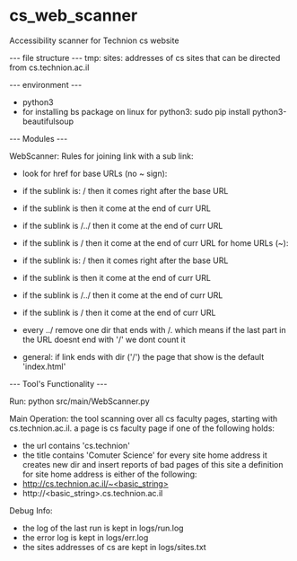 # cs_web_scanner
Accessibility scanner for Technion cs website


--- file structure ---
tmp:
    sites: addresses of cs sites that can be directed from cs.technion.ac.il


--- environment ---
- python3
- for installing bs package on linux for python3:
    sudo pip install python3-beautifulsoup

--- Modules ---

WebScanner:
Rules for joining link with a sub link:
 * look for href
 for base URLs (no ~ sign):
 * if the sublink is: /<something> then it comes right after the base URL 
 * if the sublink is   <something> then it come at the end of curr URL
 * if the sublink is   /../<something> then it come at the end of curr URL
 * if the sublink is   /<something> then it come at the end of curr URL
 for home URLs (~):
 * if the sublink is: /<something> then it comes right after the base URL 
 * if the sublink is   <something> then it come at the end of curr URL
 * if the sublink is   /../<something> then it come at the end of curr URL
 * if the sublink is   /<something> then it come at the end of curr URL

* every ../ remove one dir that ends with /. which means if the last part in the URL doesnt end with '/' we dont count it
* general: if link ends with dir ('/') the page that show is the default 'index.html'


--- Tool's Functionality ---

Run:
python src/main/WebScanner.py

Main Operation:
the tool scanning over all cs faculty pages, starting with cs.technion.ac.il.
a page is cs faculty page if one of the following holds:
 * the url contains 'cs.technion' 
 * the title contains 'Comuter Science'
for every site home address it creates new dir and insert reports of bad pages of this site
a definition for site home address is either of the following:
 * http://cs.technion.ac.il/~<basic_string>
 * http://<basic_string>.cs.technion.ac.il

Debug Info:
 * the log of the last run is kept in logs/run.log
 * the error log is kept in logs/err.log
 * the sites addresses of cs are kept in logs/sites.txt
